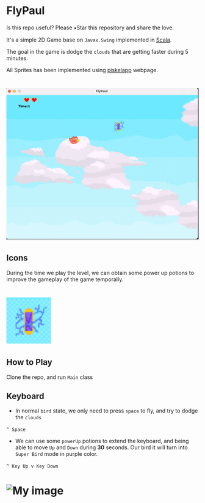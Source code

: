 # FlyPaul

Is this repo useful? Please ⭑Star this repository and share the love.

It's a simple 2D Game base on ```Javax.Swing``` implemented in [Scala](https://www.scala-lang.org).

The goal in the game is dodge the ```clouds``` that are getting faster during 5 minutes.

All Sprites has been implemented using [piskelapp](https://www.piskelapp.com/) webpage.

# ![My image](img/flyPaul.png)

## Icons 

During the time we play the level, we can obtain some power up potions to improve the gameplay of the game temporally.

# ![My image](img/powerUp.png)

## How to Play

Clone the repo, and run ```Main``` class

## Keyboard

* In normal ```bird``` state, we only need to press ```space``` to fly, and try to dodge the ```clouds```

```^ Space```


* We can use some ````powerUp```` potions to extend the keyboard, and being able to move ```Up```
and ````Down```` during **30** seconds. Our bird it will turn into ```Super Bird``` mode in purple color.

```^ Key Up v Key Down```

# ![My image](img/superBird.png)
